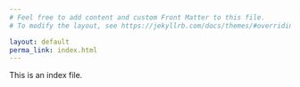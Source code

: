 ```yaml
---
# Feel free to add content and custom Front Matter to this file.
# To modify the layout, see https://jekyllrb.com/docs/themes/#overriding-theme-defaults

layout: default
perma_link: index.html
---
```


This is an index file.


